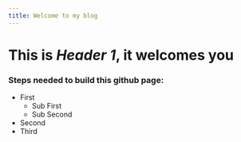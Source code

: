 ```yaml
---
title: Welcome to my blog
---
```


# This is *Header 1*, it **welcomes you**
### Steps needed to build this github page:
- First
  - Sub First
  - Sub Second
- Second
- Third
